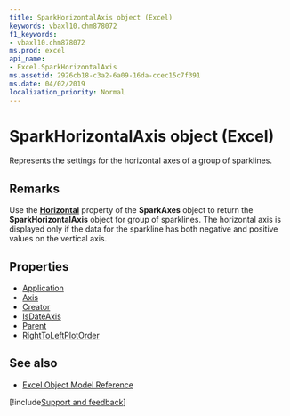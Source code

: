 ```yaml
---
title: SparkHorizontalAxis object (Excel)
keywords: vbaxl10.chm878072
f1_keywords:
- vbaxl10.chm878072
ms.prod: excel
api_name:
- Excel.SparkHorizontalAxis
ms.assetid: 2926cb18-c3a2-6a09-16da-ccec15c7f391
ms.date: 04/02/2019
localization_priority: Normal
---
```



# SparkHorizontalAxis object (Excel)

Represents the settings for the horizontal axes of a group of sparklines.


## Remarks

Use the **[Horizontal](Excel.SparkAxes.Horizontal.md)** property of the **SparkAxes** object to return the **SparkHorizontalAxis** object for group of sparklines. The horizontal axis is displayed only if the data for the sparkline has both negative and positive values on the vertical axis.

## Properties

- [Application](Excel.sparkhorizontalAxis.Application.md)
- [Axis](Excel.SparkHorizontalAxis.Axis.md)
- [Creator](Excel.sparkhorizontalAxis.Creator.md)
- [IsDateAxis](Excel.SparkHorizontalAxis.IsDateAxis.md)
- [Parent](Excel.sparkhorizontalAxis.Parent.md)
- [RightToLeftPlotOrder](Excel.SparkHorizontalAxis.RightToLeftPlotOrder.md)

## See also

- [Excel Object Model Reference](overview/Excel/object-model.md)

[!include[Support and feedback](~/includes/feedback-boilerplate.md)]
